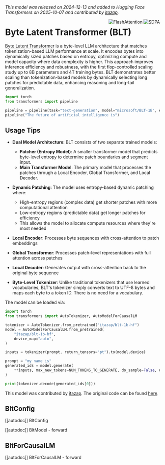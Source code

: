 <!--Copyright 2025 The HuggingFace Team. All rights reserved.

Licensed under the Apache License, Version 2.0 (the "License"); you may not use this file except in compliance with
the License. You may obtain a copy of the License at

http://www.apache.org/licenses/LICENSE-2.0

Unless required by applicable law or agreed to in writing, software distributed under the License is distributed on
an "AS IS" BASIS, WITHOUT WARRANTIES OR CONDITIONS OF ANY KIND, either express or implied. See the License for the
specific language governing permissions and limitations under the License.

⚠️ Note that this file is in Markdown but contain specific syntax for our doc-builder (similar to MDX) that may not be
rendered properly in your Markdown viewer.

-->

*This model was released on 2024-12-13 and added to Hugging Face Transformers on 2025-10-07 and contributed by [itazap](https://huggingface.co/itazap).*

<div style="float: right;">
    <div class="flex flex-wrap space-x-1">
        <img alt="FlashAttention" src="https://img.shields.io/badge/%E2%9A%A1%EF%B8%8E%20FlashAttention-eae0c8?style=flat">
        <img alt="SDPA" src="https://img.shields.io/badge/SDPA-DE3412?style=flat&logo=pytorch&logoColor=white">
    </div>
</div>

# Byte Latent Transformer (BLT)

[Byte Latent Transformer](https://huggingface.co/papers/2412.09871) is a byte-level LLM architecture that matches tokenization-based LLM performance at scale. It encodes bytes into dynamically sized patches based on entropy, optimizing compute and model capacity where data complexity is higher. This approach improves inference efficiency and robustness, with the first flop-controlled scaling study up to 8B parameters and 4T training bytes. BLT demonstrates better scaling than tokenization-based models by dynamically selecting long patches for predictable data, enhancing reasoning and long-tail generalization.

```py
import torch
from transformers import pipeline

pipeline = pipeline(task="text-generation", model="microsoft/BLT-1B", dtype="auto")
pipeline("The future of artificial intelligence is")
```

## Usage Tips

- **Dual Model Architecture**: BLT consists of two separate trained models:
  - **Patcher (Entropy Model)**: A smaller transformer model that predicts byte-level entropy to determine patch boundaries and segment input.
  - **Main Transformer Model**: The primary model that processes the patches through a Local Encoder, Global Transformer, and Local Decoder.

- **Dynamic Patching**: The model uses entropy-based dynamic patching where:
  - High-entropy regions (complex data) get shorter patches with more computational attention
  - Low-entropy regions (predictable data) get longer patches for efficiency
  - This allows the model to allocate compute resources where they're most needed

- **Local Encoder**: Processes byte sequences with cross-attention to patch embeddings
- **Global Transformer**: Processes patch-level representations with full attention across patches
- **Local Decoder**: Generates output with cross-attention back to the original byte sequence

- **Byte-Level Tokenizer**: Unlike traditional tokenizers that use learned vocabularies, BLT's tokenizer simply converts text to UTF-8 bytes and maps each byte to a token ID. There is no need for a vocabulary.

The model can be loaded via:

<hfoption id="AutoModel">

```python
import torch
from transformers import AutoTokenizer, AutoModelForCausalLM

tokenizer = AutoTokenizer.from_pretrained("itazap/blt-1b-hf")
model = AutoModelForCausalLM.from_pretrained(
    "itazap/blt-1b-hf",
    device_map="auto",
)

inputs = tokenizer(prompt, return_tensors="pt").to(model.device)

prompt = "my name is"
generated_ids = model.generate(
    **inputs, max_new_tokens=NUM_TOKENS_TO_GENERATE, do_sample=False, use_cache=False
)

print(tokenizer.decode(generated_ids[0]))
```

</hfoption>

This model was contributed by [itazap](https://huggingface.co/<itazap>).
The original code can be found [here](<https://github.com/facebookresearch/blt>).

## BltConfig

[[autodoc]] BltConfig

[[autodoc]] BltModel
    - forward

## BltForCausalLM

[[autodoc]] BltForCausalLM
    - forward


